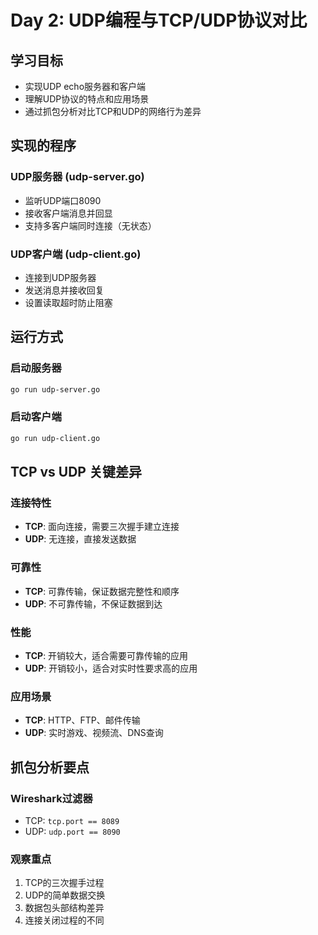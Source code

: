 # Day 2: UDP编程与TCP/UDP协议对比

## 学习目标
- 实现UDP echo服务器和客户端
- 理解UDP协议的特点和应用场景
- 通过抓包分析对比TCP和UDP的网络行为差异

## 实现的程序

### UDP服务器 (udp-server.go)
- 监听UDP端口8090
- 接收客户端消息并回显
- 支持多客户端同时连接（无状态）

### UDP客户端 (udp-client.go)
- 连接到UDP服务器
- 发送消息并接收回复
- 设置读取超时防止阻塞

## 运行方式

### 启动服务器
```bash
go run udp-server.go
```

### 启动客户端
```bash
go run udp-client.go
```

## TCP vs UDP 关键差异

### 连接特性
- **TCP**: 面向连接，需要三次握手建立连接
- **UDP**: 无连接，直接发送数据

### 可靠性
- **TCP**: 可靠传输，保证数据完整性和顺序
- **UDP**: 不可靠传输，不保证数据到达

### 性能
- **TCP**: 开销较大，适合需要可靠传输的应用
- **UDP**: 开销较小，适合对实时性要求高的应用

### 应用场景
- **TCP**: HTTP、FTP、邮件传输
- **UDP**: 实时游戏、视频流、DNS查询

## 抓包分析要点

### Wireshark过滤器
- TCP: `tcp.port == 8089`
- UDP: `udp.port == 8090`

### 观察重点
1. TCP的三次握手过程
2. UDP的简单数据交换
3. 数据包头部结构差异
4. 连接关闭过程的不同
